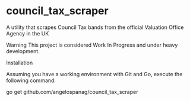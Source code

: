 # council_tax_scraper
A utility that scrapes Council Tax bands from the official Valuation Office Agency in the UK

Warning This project is considered Work In Progress and under heavy development.

Installation

Assuming you have a working environment with Git and Go, execute the following command:

go get github.com/angelospanag/council_tax_scraper

